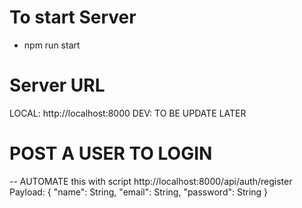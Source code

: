 # To start Server

- npm run start

# Server URL
LOCAL: http://localhost:8000
DEV: TO BE UPDATE LATER

# POST A USER TO LOGIN 
-- AUTOMATE this with script
http://localhost:8000/api/auth/register
Payload: {
    "name": String,
    "email": String,
    "password": String
}